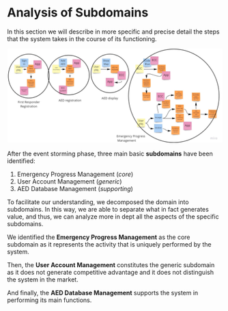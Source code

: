 # Analysis of Subdomains

In this section we will describe in more specific and precise detail the steps that the system takes in the course of its functioning.

![event-storming](event-storming.jpg)

After the event storming phase, three main basic **subdomains** have been identified:

1. Emergency Progress Management (_core_)
2. User Account Management (_generic_)
3. AED Database Management (_supporting_)


To facilitate our understanding, we decomposed the domain into subdomains. In this way, we are able to separate what in fact generates value, and thus, we can analyze more in dept all the aspects of the specific subdomains.

We identified the **Emergency Progress Management** as the core subdomain as it represents the activity that is uniquely performed by the system.

Then, the **User Account Management** constitutes the generic subdomain as it does not generate competitive advantage and it does not distinguish the system in the market.

And finally, the **AED Database Management** supports the system in performing its main functions.




